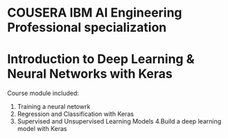 # COUSERA IBM AI Engineering Professional specialization

# Introduction to Deep Learning & Neural Networks with Keras
  Course module included:
  1. Training a neural netowrk
  2. Regression and Classification with Keras
  3. Supervised and Unsupervised Learning Models
  4.Build a deep learning model with Keras
